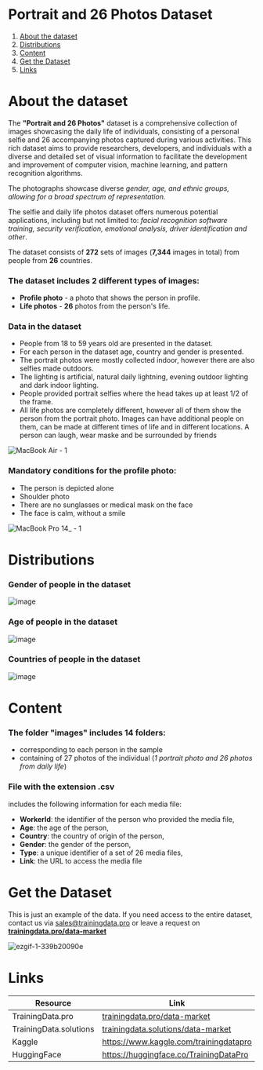 # Portrait and 26 Photos Dataset
1. [ About the dataset ](#about)
2. [ Distributions ](#dist)
3. [ Content ](#cont)
4. [ Get the Dataset ](#getdat)
5. [ Links ](#link)

<a name="about"></a>
# About the dataset

The **"Portrait and 26 Photos"** dataset is a comprehensive collection of images showcasing the daily life of individuals, consisting of a personal selfie and 26 accompanying photos captured during various activities. This rich dataset aims to provide researchers, developers, and individuals with a diverse and detailed set of visual information to facilitate the development and improvement of computer vision, machine learning, and pattern recognition algorithms.

The photographs showcase diverse *gender, age, and ethnic groups, allowing for a broad spectrum of representation.*

The selfie and daily life photos dataset offers numerous potential applications, including but not limited to: *facial recognition software training, security verification, emotional analysis, driver identification and other*.

The dataset consists of **272** sets of images (**7,344** images in total) from people from **26** countries. 

### The dataset includes 2 different types of images:
- **Profile photo** - a photo that shows the person in profile.
- **Life photos** - **26** photos from the person's life. 

### Data in the dataset
- People from 18 to 59 years old are presented in the dataset.
- For each person in the dataset age, country and gender is presented.
- The portrait photos were mostly collected indoor, however there are also selfies made outdoors.
- The lighting is artificial, natural daily lightning, evening outdoor lighting and dark indoor lighting.
- People provided portrait selfies where the head takes up at least 1/2 of the frame.
- All life photos are completely different, however all of them show the person from the portrait photo. Images can have additional people on them, can be made at different times of life and in different locations. A person can laugh, wear maske and be surrounded by friends

![MacBook Air - 1](https://github.com/Trainingdata-datamarket/Portrait-and-26-Photos/assets/113421352/0414ebdc-342a-49d7-b388-5b31c571b8dc)

### Mandatory conditions for the profile photo:

- The person is depicted alone
- Shoulder photo
- There are no sunglasses or medical mask on the face
- The face is calm, without a smile

![MacBook Pro 14_ - 1](https://github.com/Trainingdata-datamarket/Portrait-and-26-Photos/assets/113421352/957315c7-a25e-4e5e-85f6-4dcc7c4a6e83)

<a name="dist"></a>
# Distributions

### Gender of people in the dataset

![image](https://github.com/Trainingdata-datamarket/Portrait-and-26-Photos/assets/113421352/a3bd3e4f-d3f6-4e34-89f8-277033d03890)

### Age of people in the dataset

![image](https://github.com/Trainingdata-datamarket/Portrait-and-26-Photos/assets/113421352/c80aa2bc-8d32-4afd-b161-c10163285a7c)

### Countries of people in the dataset

![image](https://github.com/Trainingdata-datamarket/Portrait-and-26-Photos/assets/113421352/a16182fb-d73f-485b-a6d7-ac53e9d7924e)

<a name="cont"></a>

# Content
### The folder **"images"** includes 14 folders:
- corresponding to each person in the sample
- containing of 27 photos of the individual (*1 portrait photo and 26 photos from daily life*)

### File with the extension .csv
includes the following information for each media file:
- **WorkerId**: the identifier of the person who provided the media file,
- **Age**: the age of the person,
- **Country**: the country of origin of the person,
- **Gender**: the gender of the person,
- **Type**: a unique identifier of a set of 26 media files,
- **Link**: the URL to access the media file

<a name="getdat"></a>
# Get the Dataset
This is just an example of the data. If you need access to the entire dataset, contact us via [sales@trainingdata.pro](mailto:sales@trainingdata.pro) or leave a request on **[trainingdata.pro/data-market](https://trainingdata.pro/data-market?utm_source=github)**

![ezgif-1-339b20090e](https://github.com/Trainingdata-datamarket/Portrait-and-26-Photos/assets/113421352/4217962c-b764-4466-b026-d5ff4217636c)

<a name="link"></a>
# Links
| Resource | Link |
| --- | --- |
| TrainingData.pro | [trainingdata.pro/data-market](https://trainingdata.pro/data-market?utm_source=github) |
| TrainingData.solutions | [trainingdata.solutions/data-market](https://trainingdata.solutions/data-market?utm_source=github) |
| Kaggle | https://www.kaggle.com/trainingdatapro |
| HuggingFace | https://huggingface.co/TrainingDataPro |
